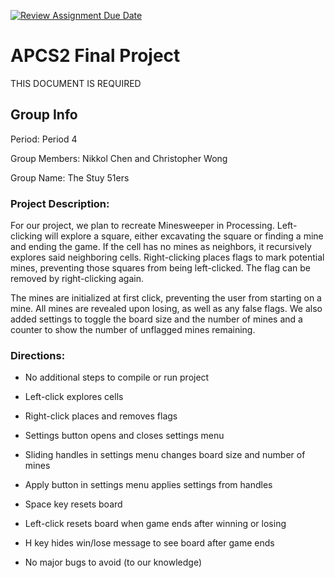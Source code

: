 [![Review Assignment Due Date](https://classroom.github.com/assets/deadline-readme-button-24ddc0f5d75046c5622901739e7c5dd533143b0c8e959d652212380cedb1ea36.svg)](https://classroom.github.com/a/syDSSnTt)
# APCS2 Final Project
THIS DOCUMENT IS REQUIRED
## Group Info
Period: Period 4

Group Members: Nikkol Chen and Christopher Wong

Group Name: The Stuy 51ers

### Project Description: 
For our project, we plan to recreate Minesweeper in Processing. Left-clicking will explore a square, either excavating the square or finding a mine and ending the game. If the cell has no mines as neighbors, it recursively explores said neighboring cells. Right-clicking places flags to mark potential mines, preventing those squares from being left-clicked. The flag can be removed by right-clicking again. 

The mines are initialized at first click, preventing the user from starting on a mine. All mines are revealed upon losing, as well as any false flags. We also added settings to toggle the board size and the number of mines and a counter to show the number of unflagged mines remaining.

### Directions: 
- No additional steps to compile or run project

- Left-click explores cells
- Right-click places and removes flags

- Settings button opens and closes settings menu
- Sliding handles in settings menu changes board size and number of mines
- Apply button in settings menu applies settings from handles

- Space key resets board
- Left-click resets board when game ends after winning or losing
- H key hides win/lose message to see board after game ends

- No major bugs to avoid (to our knowledge)